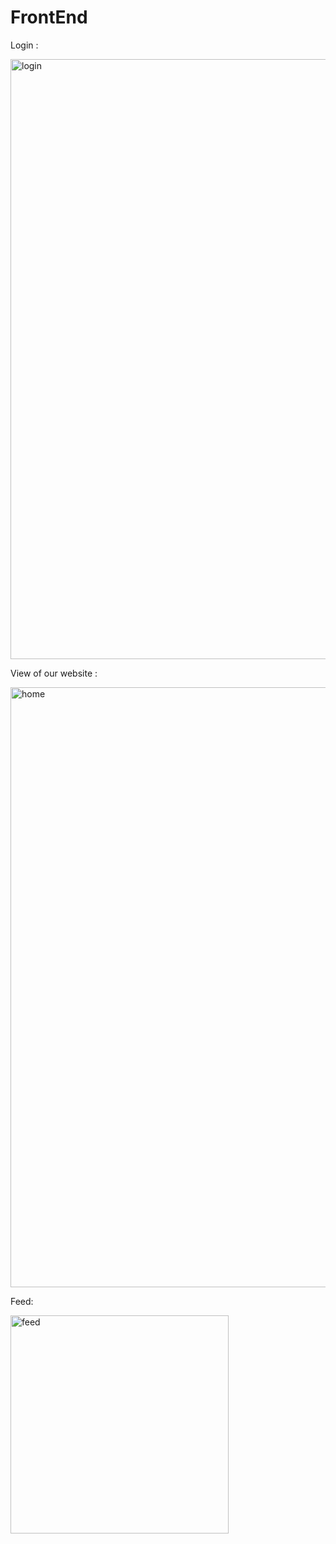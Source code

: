 # FrontEnd

Login :

<img width="960" alt="login" src="https://user-images.githubusercontent.com/101456316/218299021-9ab14a34-992e-46bf-9278-58358866559c.png">


View of our website : 


<img width="960" alt="home" src="https://user-images.githubusercontent.com/101456316/218298556-6b97f649-9f36-4073-a38b-2c7a14161e3a.png">

Feed:


<img width="349" alt="feed" src="https://user-images.githubusercontent.com/101456316/218298564-6395bc0c-905e-4369-b4ab-f80e842d4341.png">


